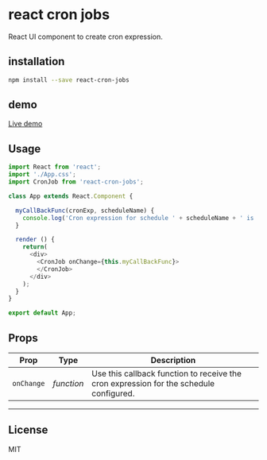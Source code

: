 # react cron jobs
React UI component to create cron expression.

## installation
```` bash
npm install --save react-cron-jobs
````
## demo
<a href="https://codesandbox.io/s/react-cron-jobs-demo-lzxwn" target="_blank"> Live demo </a>

## Usage

```javascript
import React from 'react';
import './App.css';
import CronJob from 'react-cron-jobs';

class App extends React.Component {

  myCallBackFunc(cronExp, scheduleName) {
    console.log('Cron expression for schedule ' + scheduleName + ' is ' + cronExp);
  }

  render () {
    return(
      <div>
        <CronJob onChange={this.myCallBackFunc}>
        </CronJob>
      </div>
    );
  }
}

export default App;
```

## Props

| Prop              | Type       | Description |
|-------------------|------------|-------------|
| `onChange`         | _function_  | Use this callback function to receive the cron expression for the schedule configured.  |
---

## License

MIT
